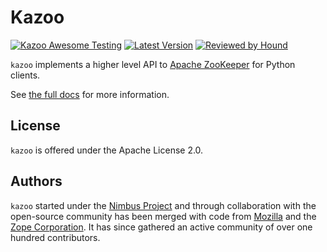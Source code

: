 Kazoo
=====

[![Kazoo Awesome Testing](https://github.com/python-zk/kazoo/actions/workflows/testing.yml/badge.svg?branch=master)](https://github.com/python-zk/kazoo/actions/workflows/testing.yml?query=branch%3Amaster)
[![Latest Version](https://img.shields.io/pypi/v/kazoo.svg)](https://pypi.org/project/kazoo/)
[![Reviewed by Hound](https://img.shields.io/badge/Reviewed_by-Hound-8E64B0.svg)](https://houndci.com)

`kazoo` implements a higher level API to [Apache
ZooKeeper](http://zookeeper.apache.org/) for Python clients.

See [the full docs](http://kazoo.rtfd.org/) for more information.

License
-------

`kazoo` is offered under the Apache License 2.0.

Authors
-------

`kazoo` started under the [Nimbus
Project](http://www.nimbusproject.org/) and through collaboration with
the open-source community has been merged with code from
[Mozilla](http://www.mozilla.org/) and the [Zope
Corporation](http://zope.com/). It has since gathered an active
community of over one hundred contributors.
